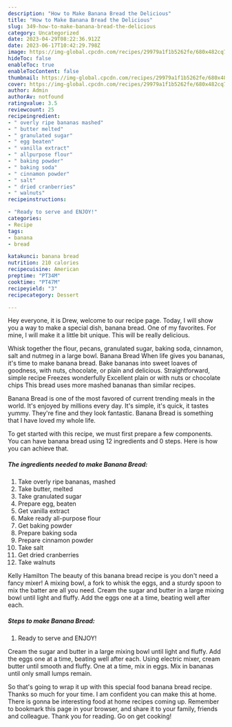 ```yaml
---
description: "How to Make Banana Bread the Delicious"
title: "How to Make Banana Bread the Delicious"
slug: 349-how-to-make-banana-bread-the-delicious
category: Uncategorized
date: 2023-04-29T08:22:36.912Z
date: 2023-06-17T10:42:29.798Z
image: https://img-global.cpcdn.com/recipes/29979a1f1b5262fe/680x482cq70/banana-bread-recipe-main-photo.jpg
hideToc: false
enableToc: true
enableTocContent: false
thumbnail: https://img-global.cpcdn.com/recipes/29979a1f1b5262fe/680x482cq70/banana-bread-recipe-main-photo.jpg
cover: https://img-global.cpcdn.com/recipes/29979a1f1b5262fe/680x482cq70/banana-bread-recipe-main-photo.jpg
author: Admin
authorAv: notfound
ratingvalue: 3.5
reviewcount: 25
recipeingredient:
- " overly ripe bananas mashed"
- " butter melted"
- " granulated sugar"
- " egg beaten"
- " vanilla extract"
- " allpurpose flour"
- " baking powder"
- " baking soda"
- " cinnamon powder"
- " salt"
- " dried cranberries"
- " walnuts"
recipeinstructions:

- "Ready to serve and ENJOY!"
categories:
- Recipe
tags:
- banana
- bread

katakunci: banana bread 
nutrition: 210 calories
recipecuisine: American
preptime: "PT34M"
cooktime: "PT47M"
recipeyield: "3"
recipecategory: Dessert

---
```



Hey everyone, it is Drew, welcome to our recipe page. Today, I will show you a way to make a special dish, banana bread. One of my favorites. For mine, I will make it a little bit unique. This will be really delicious.

Whisk together the flour, pecans, granulated sugar, baking soda, cinnamon, salt and nutmeg in a large bowl. Banana Bread When life gives you bananas, it&#39;s time to make banana bread. Bake bananas into sweet loaves of goodness, with nuts, chocolate, or plain and delicious. Straightforward, simple recipe Freezes wonderfully Excellent plain or with nuts or chocolate chips This bread uses more mashed bananas than similar recipes.

Banana Bread is one of the most favored of current trending meals in the world. It's enjoyed by millions every day. It's simple, it's quick, it tastes yummy. They're fine and they look fantastic. Banana Bread is something that I have loved my whole life.


To get started with this recipe, we must first prepare a few components. You can have banana bread using 12 ingredients and 0 steps. Here is how you can achieve that.

<!--inarticleads1-->

##### The ingredients needed to make Banana Bread:

1. Take  overly ripe bananas, mashed
1. Take  butter, melted
1. Take  granulated sugar
1. Prepare  egg, beaten
1. Get  vanilla extract
1. Make ready  all-purpose flour
1. Get  baking powder
1. Prepare  baking soda
1. Prepare  cinnamon powder
1. Take  salt
1. Get  dried cranberries
1. Take  walnuts


Kelly Hamilton The beauty of this banana bread recipe is you don&#39;t need a fancy mixer! A mixing bowl, a fork to whisk the eggs, and a sturdy spoon to mix the batter are all you need. Cream the sugar and butter in a large mixing bowl until light and fluffy. Add the eggs one at a time, beating well after each. 

<!--inarticleads2-->

##### Steps to make Banana Bread:


1. Ready to serve and ENJOY!

Cream the sugar and butter in a large mixing bowl until light and fluffy. Add the eggs one at a time, beating well after each. Using electric mixer, cream butter until smooth and fluffy. One at a time, mix in eggs. Mix in bananas until only small lumps remain. 

So that's going to wrap it up with this special food banana bread recipe. Thanks so much for your time. I am confident you can make this at home. There is gonna be interesting food at home recipes coming up. Remember to bookmark this page in your browser, and share it to your family, friends and colleague. Thank you for reading. Go on get cooking!
